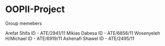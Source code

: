 # OOPII-Project
Group memebers

Arefat Shifa ID - ATE/2941/11
Mikias Dabesa ID - ATE/6856/11
Wosenyeleh H/Michael ID - ATE/6919/11
Ashenafi Shawel ID - ATE/2495/11
